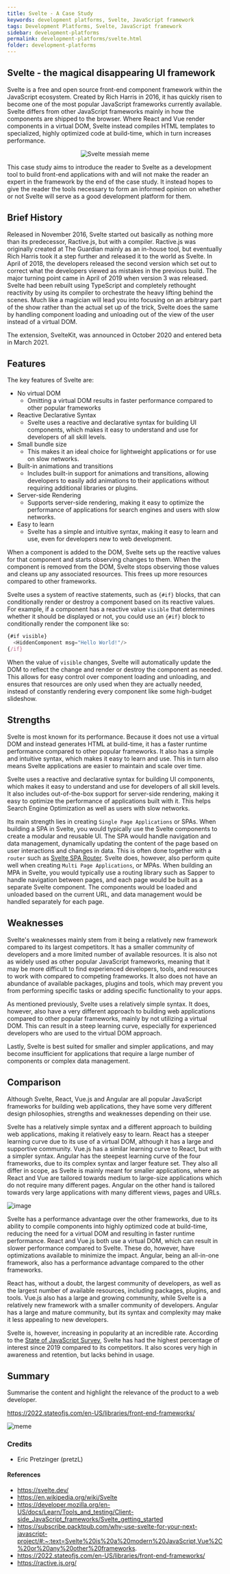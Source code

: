 ```yaml
---
title: Svelte - A Case Study
keywords: development platforms, Svelte, JavaScript framework
tags: Development Platforms, Svelte, JavaScript framework
sidebar: development-platforms
permalink: development-platforms/svelte.html
folder: development-platforms
---
```


## Svelte - the magical disappearing UI framework

Svelte is a free and open source front-end component framework within the JavaScript ecosystem. Created by Rich Harris in 2016, it has quickly risen to become one of the most popular JavaScript frameworks currently available. Svelte differs from other JavaScript frameworks mainly in how the components are shipped to the browser. Where React and Vue render components in a virtual DOM, Svelte instead compiles HTML templates to specialized, highly optimized code at build-time, which in turn increases performance.

<p align="center">
  <img src="https://user-images.githubusercontent.com/30121693/217351206-6f367e60-d963-40a4-81f2-2f4ec54b910f.png" alt="Svelte messiah meme"/>
</p>

This case study aims to introduce the reader to Svelte as a development tool to build front-end applications with and will not make the reader an expert in the framework by the end of the case study. It instead hopes to give the reader the tools necessary to form an informed opinion on whether or not Svelte will serve as a good development platform for them.

## Brief History

Released in November 2016, Svelte started out basically as nothing more than its predecessor, Ractive.js, but with a compiler. Ractive.js was originally created at The Guardian mainly as an in-house tool, but eventually Rich Harris took it a step further and released it to the world as Svelte. In April of 2018, the developers released the second version which set out to correct what the developers viewed as mistakes in the previous build. The major turning point came in April of 2019 when version 3 was released. Svelte had been rebuilt using TypeScript and completely rethought reactivity by using its compiler to orchestrate the heavy lifting behind the scenes. Much like a magician will lead you into focusing on an arbitrary part of the show rather than the actual set up of the trick, Svelte does the same by handling component loading and unloading out of the view of the user instead of a virtual DOM.

The extension, SvelteKit, was announced in October 2020 and entered beta in March 2021. 

## Features

The key features of Svelte are:

- No virtual DOM
  - Omitting a virtual DOM results in faster performance compared to other popular frameworks
- Reactive Declarative Syntax
  - Svelte uses a reactive and declarative syntax for building UI components, which makes it easy to understand and use for developers of all skill levels.
- Small bundle size
  - This makes it an ideal choice for lightweight applications or for use on slow networks.
- Built-in animations and  transitions
  - Includes built-in support for animations and transitions, allowing developers to easily add animations to their applications without requiring additional libraries or plugins.
- Server-side Rendering
  - Supports server-side rendering, making it easy to optimize the performance of applications for search engines and users with slow networks.
- Easy to learn
  - Svelte has a simple and intuitive syntax, making it easy to learn and use, even for developers new to web development.

When a component is added to the DOM, Svelte sets up the reactive values for that component and starts observing changes to them. When the component is removed from the DOM, Svelte stops observing those values and cleans up any associated resources. This frees up more resources compared to other frameworks.

Svelte uses a system of reactive statements, such as `{#if}` blocks, that can conditionally render or destroy a component based on its reactive values. For example, if a component has a reactive value `visible` that determines whether it should be displayed or not, you could use an `{#if}` block to conditionally render the component like so:

```js
{#if visible}
  <HiddenComponent msg="Hello World!"/>
{/if}
```

When the value of `visible` changes, Svelte will automatically update the DOM to reflect the change and render or destroy the component as needed. This allows for easy control over component loading and unloading, and ensures that resources are only used when they are actually needed, instead of constantly rendering every component like some high-budget slideshow.

## Strengths

Svelte is most known for its performance. Because it does not use a virtual DOM and instead generates HTML at build-time, it has a faster runtime performance compared to other popular frameworks. It also has a simple and intuitive syntax, which makes it easy to learn and use. This in turn also means Svelte applications are easier to maintain and scale over time.

Svelte uses a reactive and declarative syntax for building UI components, which makes it easy to understand and use for developers of all skill levels. It also includes out-of-the-box support for server-side rendering, making it easy to optimize the performance of applications built with it. This helps Search Engine Optimization as well as users with slow networks.

Its main strength lies in creating `Single Page Applications` or SPAs. When building a SPA in Svelte, you would typically use the Svelte components to create a modular and reusable UI. The SPA would handle navigation and data management, dynamically updating the content of the page based on user interactions and changes in data. This is often done together with a `router` such as [Svelte SPA Router](https://github.com/ItalyPaleAle/svelte-spa-router).
Svelte does, however, also perform quite well when creating `Multi Page Applications`, or MPAs. When building an MPA in Svelte, you would typically use a routing library such as Sapper to handle navigation between pages, and each page would be built as a separate Svelte component. The components would be loaded and unloaded based on the current URL, and data management would be handled separately for each page.

## Weaknesses

Svelte's weaknesses mainly stem from it being a relatively new framework compared to its largest competitors. It has a smaller community of developers and a more limited number of available resources. It is also not as widely used as other popular JavaScript frameworks, meaning that it may be more difficult to find experienced developers, tools, and resources to work with compared to competing frameworks. It also does not have an abundance of available packages, plugins and tools, which may prevent you from performing specific tasks or adding specific functionality to your apps.

As mentioned previously, Svelte uses a relatively simple syntax. It does, however, also have a very different approach to building web applications compared to other popular frameworks, mainly by not utilizing a virtual DOM. This can result in a steep learning curve, especially for experienced developers who are used to the virtual DOM approach.

Lastly, Svelte is best suited for smaller and simpler applications, and may become insufficient for applications that require a large number of components or complex data management.

## Comparison

Although Svelte, React, Vue.js and Angular are all popular JavaScript frameworks for building web applications, they have some very different design philosophies, strengths and weaknesses depending on their use.

Svelte has a relatively simple syntax and a different approach to building web applications, making it relatively easy to learn. React has a steeper learning curve due to its use of a virtual DOM, although it has a large and supportive community. Vue.js has a similar learning curve to React, but with a simpler syntax. Angular has the steepest learning curve of the four frameworks, due to its complex syntax and larger feature set. They also all differ in scope, as Svelte is mainly meant for smaller applications, where as React and Vue are tailored towards medium to large-size applications which do not require many different pages. Angular on the other hand is tailored towards very large applications with many different views, pages and URLs.

![image](https://user-images.githubusercontent.com/30121693/217382010-89301416-a474-42e3-a6e7-81b518ad4c0a.png)

Svelte has a performance advantage over the other frameworks, due to its ability to compile components into highly optimized code at build-time, reducing the need for a virtual DOM and resulting in faster runtime performance. React and Vue.js both use a virtual DOM, which can result in slower performance compared to Svelte. These do, however, have optimizations available to minimize the impact. Angular, being an all-in-one framework, also has a performance advantage compared to the other frameworks.

React has, without a doubt, the largest community of developers, as well as the largest number of available resources, including packages, plugins, and tools. Vue.js also has a large and growing community, while Svelte is a relatively new framework with a smaller community of developers. Angular has a large and mature community, but its syntax and complexity may make it less appealing to new developers.

Svelte is, however, increasing in popularity at an incredible rate. According to the [State of JavaScript Survey](https://2022.stateofjs.com/en-US/libraries/front-end-frameworks/), Svelte has had the highest percentage of interest since 2019 compared to its competitors. It also scores very high in awareness and retention, but lacks behind in usage. 

## Summary

Summarise the content and highlight the relevance of the product to a web developer.

https://2022.stateofjs.com/en-US/libraries/front-end-frameworks/

![meme](https://user-images.githubusercontent.com/30121693/217350618-46a4aa69-c4c4-4f13-9c9b-c2156b1f48cb.png)

### Credits

- Eric Pretzinger (pretzL)

#### References

- https://svelte.dev/
- https://en.wikipedia.org/wiki/Svelte
- https://developer.mozilla.org/en-US/docs/Learn/Tools_and_testing/Client-side_JavaScript_frameworks/Svelte_getting_started
- https://subscribe.packtpub.com/why-use-svelte-for-your-next-javascript-project/#:~:text=Svelte%20is%20a%20modern%20JavaScript,Vue%2C%20or%20any%20other%20frameworks.
- https://2022.stateofjs.com/en-US/libraries/front-end-frameworks/
- https://ractive.js.org/

